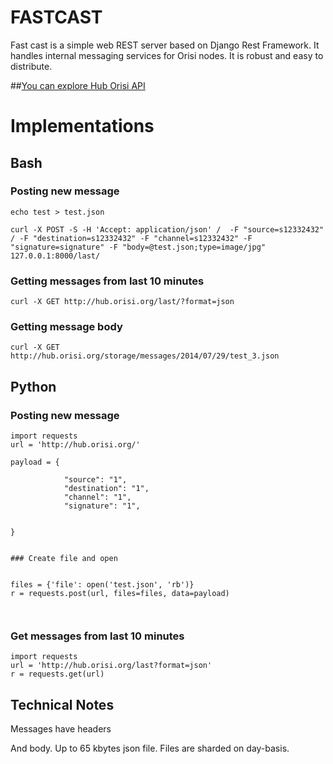 # FASTCAST

Fast cast is a simple web REST server based on Django Rest Framework. It handles internal messaging services for Orisi nodes. It is robust and easy to distribute.

##[You can explore Hub Orisi API](http://hub.orisi.org)

# Implementations

## Bash

### Posting new message
```
echo test > test.json

curl -X POST -S -H 'Accept: application/json' /  -F "source=s12332432" / -F "destination=s12332432" -F "channel=s12332432" -F "signature=signature" -F "body=@test.json;type=image/jpg" 127.0.0.1:8000/last/
```

### Getting messages from last 10 minutes

```
curl -X GET http://hub.orisi.org/last/?format=json
```

### Getting message body

```
curl -X GET http://hub.orisi.org/storage/messages/2014/07/29/test_3.json
```

## Python

### Posting new message



```
import requests
url = 'http://hub.orisi.org/'

payload = {

            "source": "1",
            "destination": "1",
            "channel": "1",
            "signature": "1",


}


### Create file and open


files = {'file': open('test.json', 'rb')}
r = requests.post(url, files=files, data=payload)



```

### Get messages from last 10 minutes

```
import requests
url = 'http://hub.orisi.org/last?format=json'
r = requests.get(url)
```


## Technical Notes

Messages have headers

And body. Up to 65 kbytes json file.
Files are sharded on day-basis.



